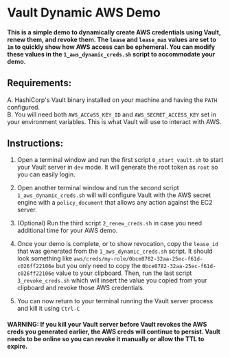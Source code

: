 # Vault Dynamic AWS Demo

#### This is a simple demo to dynamically create AWS credentials using Vault, renew them, and revoke them.  The `lease` and `lease_max` values are set to `1m` to quickly show how AWS access can be ephemeral.  You can modify these values in the `1_aws_dynamic_creds.sh` script to accommodate your demo.

## Requirements: 
A. HashiCorp's Vault binary installed on your machine and having the `PATH` configured.<br>
B. You will need both `AWS_ACCeSS_KEY_ID` and `AWS_SECRET_ACCESS_KEY` set in your environment variables.  This is what Vault will use to interact with AWS.

## Instructions: 
1. Open a terminal window and run the first script `0_start_vault.sh` to start your Vault server in `dev` mode.  It will generate the root token as `root` so you can easily login.

2. Open another terminal window and run the second script `1_aws_dynamic_creds.sh` will will configure Vault with the AWS secret engine with a `policy_document` that allows any action against the EC2 server.

3. (Optional) Run the third script `2_renew_creds.sh` in case you need additional time for your AWS demo.

4. Once your demo is complete, or to show revocation, copy the `lease_id` that was generated from the `1_aws_dynamic_creds.sh` script.  It should look something like `aws/creds/my-role/0bce0782-32aa-25ec-f61d-c026ff22106e` but you only need to copy the `0bce0782-32aa-25ec-f61d-c026ff22106e` value to your clipboard.  Then, run the last script `3_revoke_creds.sh` which will insert the value you copied from your clipboard and revoke those AWS credentials.

5. You can now return to your terminal running the Vault server process and kill it using `Ctrl-C`

#### WARNING: If you kill your Vault server before Vault revokes the AWS creds you generated earlier, the AWS creds will continue to persist.  Vault needs to be online so you can revoke it manually or allow the TTL to expire.
